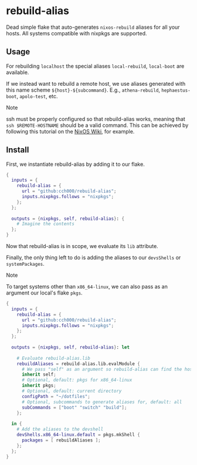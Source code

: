 # rebuild-alias

Dead simple flake that auto-generates `nixos-rebuild` aliases for all your hosts.
All systems compatible with nixpkgs are supported.

## Usage

For rebuilding `localhost` the special aliases `local-rebuild`, `local-boot` are available.

If we instead want to rebuild a remote host, we use aliases generated with this name scheme 
`${host}-${subcommand}`. E.g., `athena-rebuild`, `hephaestus-boot`, `apolo-test`, etc.

> [!NOTE]
> ssh must be properly configured so that rebuild-alias works, meaning that `ssh $REMOTE-HOSTNAME` should be a valid command. This can be achieved by following this tutorial on the [NixOS Wiki](https://nixos.wiki/wiki/SSH_public_key_authentication), for example.

## Install

First, we instantiate rebuild-alias by adding it to our flake.

```nix
{
  inputs = {
    rebuild-alias = {
      url = "github:cch000/rebuild-alias";
      inputs.nixpkgs.follows = "nixpkgs";
    };
  };
  
  outputs = {nixpkgs, self, rebuild-alias}: {
    # Imagine the contents
  };
}

```

Now that rebuild-alias is in scope, we evaluate its `lib` attribute.

Finally, the only thing left to do is adding the aliases to our `devsShells` 
or `systemPackages`.

> [!NOTE]
> To target systems other than `x86_64-linux`, we can also pass as an argument our local's flake `pkgs`. 


```nix
{
  inputs = {
    rebuild-alias = {
      url = "github:cch000/rebuild-alias";
      inputs.nixpkgs.follows = "nixpkgs";
    };
  };
  
  outputs = {nixpkgs, self, rebuild-alias}: let 
  
    # Evaluate rebuild-alias.lib
    rebuildAliases = rebuild-alias.lib.evalModule {
      # We pass "self" as an argument so rebuild-alias can find the hosts in our flake 
      inherit self;
      # Optional, default: pkgs for x86_64-linux
      inherit pkgs;
      # Optional, default: current directory
      configPath = "~/dotfiles";
      # Optional, subcommands to generate aliases for, default: all
      subCommands = ["boot" "switch" "build"];
    };
  
  in {
    # Add the aliases to the devshell
    devShells.x86_64-linux.default = pkgs.mkShell {
      packages = [ rebuildAliases ];
    };
  };
}
```
